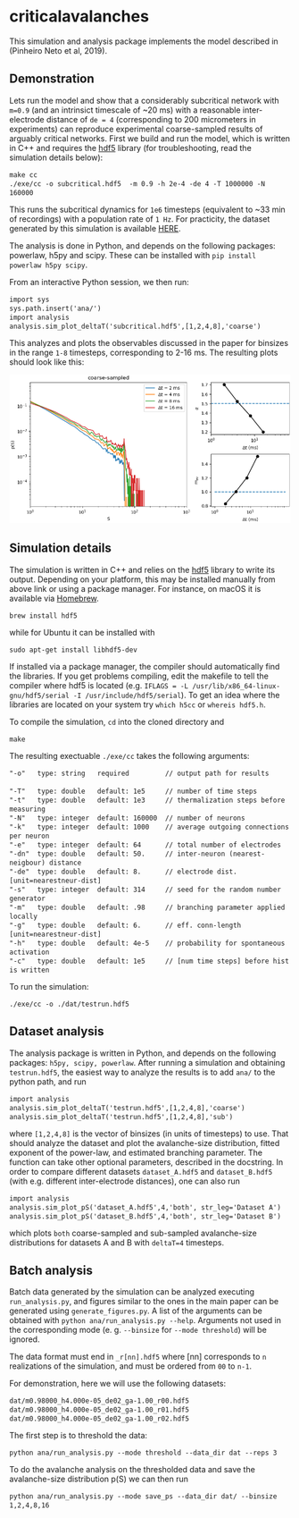 # criticalavalanches

This simulation and analysis package implements the model described in (Pinheiro Neto et al, 2019).

## Demonstration

Lets run the model and show that a considerably subcritical network with `m=0.9` (and an intrinsict timescale of ~20 ms) with a reasonable inter-electrode distance of `de = 4` (corresponding to 200 micrometers in experiments) can reproduce experimental coarse-sampled results of arguably critical networks.
First we build and run the model, which is written in C++ and requires the [hdf5](https://www.hdfgroup.org/downloads/hdf5/) library (for troubleshooting, read the simulation details below):
```
make cc
./exe/cc -o subcritical.hdf5  -m 0.9 -h 2e-4 -de 4 -T 1000000 -N 160000
```
This runs the subcritical dynamics for `1e6` timesteps (equivalent to ~33 min of recordings) with a population rate of `1 Hz`. For practicity, the dataset generated by this simulation is available [HERE](https://www.dropbox.com/s/s80faempe1hd3hs/subcritical.hdf5?dl=1).

The analysis is done in Python, and depends on the following packages: powerlaw, h5py and scipy. These can be installed with `pip install powerlaw h5py scipy`.

From an interactive Python session, we then run:

 ```
 import sys
 sys.path.insert('ana/')
 import analysis
 analysis.sim_plot_deltaT('subcritical.hdf5',[1,2,4,8],'coarse')

```
This analyzes and plots the observables discussed in the paper for binsizes in the range `1-8` timesteps, corresponding to 2-16 ms. The resulting plots should look like this:

!["subcritical coarse-sampled results"](img/subcritical_coarsesampled.png)

## Simulation details

The simulation is written in C++ and relies on the [hdf5](https://www.hdfgroup.org/downloads/hdf5/) library to write its output.
Depending on your platform, this may be installed manually from above link or using a package manager. For instance, on macOS it is available via [Homebrew](https://brew.sh/index_de).

```
brew install hdf5
```

while for Ubuntu it can be installed with
```
sudo apt-get install libhdf5-dev
````

If installed via a package manager, the compiler should automatically find the libraries. If you get problems compiling, edit the makefile to tell the compiler where hdf5 is located (e.g. `IFLAGS = -L /usr/lib/x86_64-linux-gnu/hdf5/serial -I /usr/include/hdf5/serial`). To get an idea where the libraries are located on your system try `which h5cc` or `whereis hdf5.h`.

To compile the simulation, `cd` into the cloned directory and

```
make
```

The resulting exectuable `./exe/cc` takes the following arguments:

```
"-o"   type: string   required         // output path for results

"-T"   type: double   default: 1e5     // number of time steps
"-t"   type: double   default: 1e3     // thermalization steps before measuring
"-N"   type: integer  default: 160000  // number of neurons
"-k"   type: integer  default: 1000    // average outgoing connections per neuron
"-e"   type: integer  default: 64      // total number of electrodes
"-dn"  type: double   default: 50.     // inter-neuron (nearest-neigbour) distance
"-de"  type: double   default: 8.      // electrode dist. [unit=nearestneur-dist]
"-s"   type: integer  default: 314     // seed for the random number generator
"-m"   type: double   default: .98     // branching parameter applied locally
"-g"   type: double   default: 6.      // eff. conn-length [unit=nearestneur-dist]
"-h"   type: double   default: 4e-5    // probability for spontaneous activation
"-c"   type: double   default: 1e5     // [num time steps] before hist is written
```

To run the simulation:

```
./exe/cc -o ./dat/testrun.hdf5
```

## Dataset analysis

The analysis package is written in Python, and depends on the following packages: `h5py, scipy, powerlaw`.  After running a simulation and obtaining `testrun.hdf5`, the easiest way to analyze the results is to add `ana/` to the python path, and run

```
import analysis
analysis.sim_plot_deltaT('testrun.hdf5',[1,2,4,8],'coarse')
analysis.sim_plot_deltaT('testrun.hdf5',[1,2,4,8],'sub')
```

where `[1,2,4,8]` is the vector of binsizes (in units of timesteps) to use. That should analyze the dataset and plot the avalanche-size distribution, fitted exponent of the power-law, and estimated branching parameter. The function can take other optional parameters, described in the docstring. In order to compare different datasets `dataset_A.hdf5` and `dataset_B.hdf5` (with e.g. different inter-electrode distances), one can also run

```
import analysis
analysis.sim_plot_pS('dataset_A.hdf5',4,'both', str_leg='Dataset A')
analysis.sim_plot_pS('dataset_B.hdf5',4,'both', str_leg='Dataset B')
```

which plots `both` coarse-sampled and sub-sampled avalanche-size distributions for datasets A and B with `deltaT=4` timesteps.

## Batch analysis

Batch data generated by the simulation can be analyzed executing `run_analysis.py`, and figures similar to the ones in the main paper can be generated using `generate_figures.py`. A list of the arguments can be obtained with `python ana/run_analysis.py --help`. Arguments not used in the corresponding mode (e. g. `--binsize` for `--mode threshold`) will be ignored.

The data format must end in `_r[nn].hdf5` where [nn] corresponds to `n` realizations of the simulation, and must be ordered from `00` to `n-1`.

For demonstration, here we will use the following datasets:
```
dat/m0.98000_h4.000e-05_de02_ga-1.00_r00.hdf5
dat/m0.98000_h4.000e-05_de02_ga-1.00_r01.hdf5
dat/m0.98000_h4.000e-05_de02_ga-1.00_r02.hdf5
```

The first step is to threshold the data:
```
python ana/run_analysis.py --mode threshold --data_dir dat --reps 3
```
To do the avalanche analysis on the thresholded data and save the avalanche-size distribution p(S) we can then run

```
python ana/run_analysis.py --mode save_ps --data_dir dat/ --binsize 1,2,4,8,16
```
